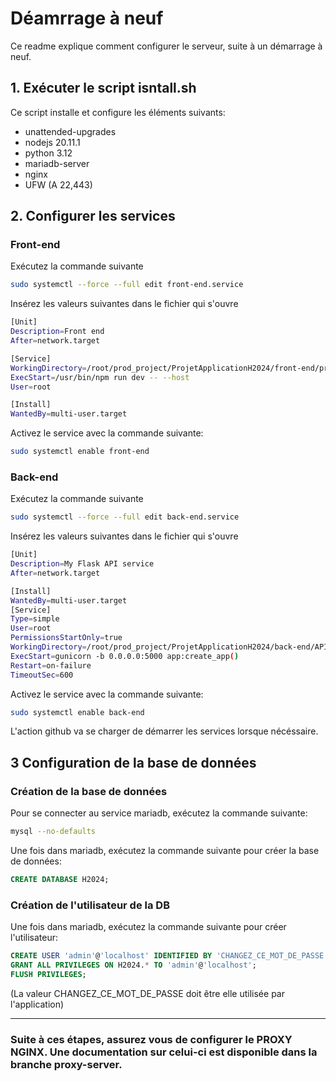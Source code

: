 # Déamrrage à neuf

Ce readme explique comment configurer le serveur, suite à un démarrage à neuf.

## 1. Exécuter le script isntall.sh

Ce script installe et configure les éléments suivants:

- unattended-upgrades
- nodejs 20.11.1
- python 3.12
- mariadb-server
- nginx
- UFW (A 22,443)

## 2. Configurer les services
### Front-end
Exécutez la commande suivante
```bash
sudo systemctl --force --full edit front-end.service
```
Insérez les valeurs suivantes dans le fichier qui s'ouvre
```bash
[Unit]
Description=Front end
After=network.target

[Service]
WorkingDirectory=/root/prod_project/ProjetApplicationH2024/front-end/projet_application
ExecStart=/usr/bin/npm run dev -- --host
User=root

[Install]
WantedBy=multi-user.target
```
Activez le service avec la commande suivante:
```bash
sudo systemctl enable front-end
```

### Back-end
Exécutez la commande suivante
```bash
sudo systemctl --force --full edit back-end.service
```
Insérez les valeurs suivantes dans le fichier qui s'ouvre
```bash
[Unit]
Description=My Flask API service
After=network.target

[Install]
WantedBy=multi-user.target
[Service]
Type=simple
User=root
PermissionsStartOnly=true
WorkingDirectory=/root/prod_project/ProjetApplicationH2024/back-end/API
ExecStart=gunicorn -b 0.0.0.0:5000 app:create_app()
Restart=on-failure
TimeoutSec=600
```
Activez le service avec la commande suivante:
```bash
sudo systemctl enable back-end
```
L'action github va se charger de démarrer les services lorsque nécéssaire.

## 3 Configuration de la base de données

### Création de la base de données
Pour se connecter au service mariadb, exécutez la commande suivante:
```bash
mysql --no-defaults
```
Une fois dans mariadb, exécutez la commande suivante pour créer la base de données:
```sql
CREATE DATABASE H2024;
```

### Création de l'utilisateur de la DB
Une fois dans mariadb, exécutez la commande suivante pour créer l'utilisateur:
```sql
CREATE USER 'admin'@'localhost' IDENTIFIED BY 'CHANGEZ_CE_MOT_DE_PASSE';
GRANT ALL PRIVILEGES ON H2024.* TO 'admin'@'localhost';
FLUSH PRIVILEGES;
```
(La valeur CHANGEZ_CE_MOT_DE_PASSE doit être elle utilisée par l'application)

---
### Suite à ces étapes, assurez vous de configurer le PROXY NGINX. Une documentation sur celui-ci est disponible dans la branche proxy-server.
